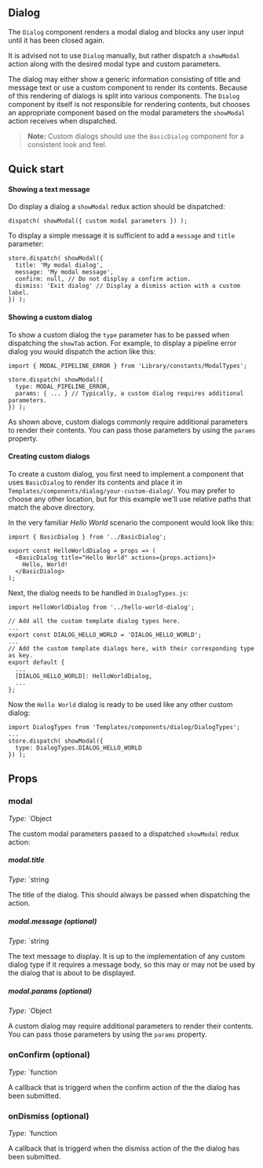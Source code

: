Dialog
-----------

The `Dialog` component renders a modal dialog and blocks any user
input until it has been closed again.

It is advised not to use `Dialog` manually, but rather dispatch
a `showModal` action along with the desired modal type and custom parameters.

The dialog may either show a generic information consisting of title and message text
or use a custom component to render its contents. Because of this rendering of dialogs
is split into various components. The `Dialog` component by itself is not responsible
for rendering contents, but chooses an appropriate component based on the modal
parameters the `showModal` action receives when dispatched.

> **Note:**  Custom dialogs should use the `BasicDialog` component for a consistent
look and feel.

## Quick start

#### Showing a text message

Do display a dialog a `showModal` redux action should be dispatched:

```
dispatch( showModal({ custom modal parameters }) );
```

To display a simple message it is sufficient to add a `message` and `title`
 parameter:

```
store.dispatch( showModal({
  title: 'My modal dialog',
  message: 'My modal message',
  confirm: null, // Do not display a confirm action.
  dismiss: 'Exit dialog' // Display a dismiss action with a custom label.
}) );
```

#### Showing a custom dialog

To show a custom dialog the `type` parameter has to be passed when dispatching
 the `showTab` action. For example, to display a pipeline error dialog you would
 dispatch the action like this:

```
import { MODAL_PIPELINE_ERROR } from 'Library/constants/ModalTypes';

store.dispatch( showModal({
  type: MODAL_PIPELINE_ERROR,
  params: { ... } // Typically, a custom dialog requires additional parameters.
}) );
```

As shown above, custom dialogs commonly require additional parameters to
render their contents. You can pass those parameters by using the `params`
property.

#### Creating custom dialogs

To create a custom dialog, you first need to implement a component that uses
`BasicDialog` to render its contents and place it in
`Templates/components/dialog/your-custom-dialog/`. You may prefer to choose any other
 location, but for this example we'll use relative paths that match the above directory.

In the very familiar _Hello World_ scenario the component would look like this:

```
import { BasicDialog } from '../BasicDialog';

export const HelloWorldDialog = props => (
  <BasicDialog title="Hello World" actions={props.actions}>
    Hello, World!
  </BasicDialog>
);
```

Next, the dialog needs to be handled in `DialogTypes.js`:

```
import HelloWorldDialog from '../hello-world-dialog';

// Add all the custom template dialog types here.
...
export const DIALOG_HELLO_WORLD = 'DIALOG_HELLO_WORLD';
...
// Add the custom template dialogs here, with their corresponding type as key.
export default {
  ...
  [DIALOG_HELLO_WORLD]: HelloWorldDialog,
  ...
};
```

Now the `Hello World` dialog is ready to be used like any other custom dialog:

```
import DialogTypes from 'Templates/components/dialog/DialogTypes';
...
store.dispatch( showModal({
  type: DialogTypes.DIALOG_HELLO_WORLD
}) );
```

## Props

### modal

_Type_: `Object  

The custom modal parameters passed to a dispatched `showModal` redux action:

##### modal.title

_Type_: `string  

The title of the dialog. This should always be passed when dispatching the action.

##### modal.message (optional)

_Type_: `string  

The text message to display. It is up to the implementation of any custom dialog
type if it requires a message body, so this may or may not be used by the dialog
that is about to be displayed.

##### modal.params (optional)

_Type_: `Object  

A custom dialog may require additional parameters to render their contents.
You can pass those parameters by using the `params` property.

### onConfirm (optional)

_Type_: `function  

A callback that is triggerd when the confirm action of the the dialog has been
submitted.

### onDismiss (optional)

_Type_: `function  

A callback that is triggerd when the dismiss action of the the dialog has been
submitted.
